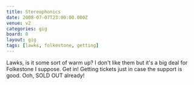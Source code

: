 ```yaml
---
title: Stereophonics
date: 2008-07-07T23:00:00.000Z
venue: v2
categories: gig
board: 8
layout: gig
tags: [lawks, folkestone, getting]
---
```

Lawks, is it some sort of warm up? I don't like them but it's a big deal for Folkestone I suppose. Get in! Getting tickets just in case the support is good. Ooh, SOLD OUT already!